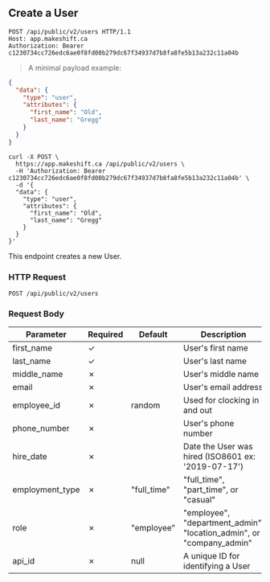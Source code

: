 ## Create a User

```http
POST /api/public/v2/users HTTP/1.1
Host: app.makeshift.ca
Authorization: Bearer c1230734cc726edc6ae0f8fd00b279dc67f34937d7b8fa8fe5b13a232c11a04b
```

> A minimal payload example:

```json
{
  "data": {
    "type": "user",
    "attributes": {
      "first_name": "Old",
      "last_name": "Gregg"
    }
  }
}
```

```shell
curl -X POST \
  https://app.makeshift.ca /api/public/v2/users \
  -H 'Authorization: Bearer c1230734cc726edc6ae0f8fd00b279dc67f34937d7b8fa8fe5b13a232c11a04b' \
  -d '{
  "data": {
    "type": "user",
    "attributes": {
      "first_name": "Old",
      "last_name": "Gregg"
    }
  }
}'
```

This endpoint creates a new User.

### HTTP Request

`POST /api/public/v2/users`

### Request Body

Parameter          | Required | Default     | Description
---------          | -------- | -------     | -----------
first_name         | ✓        |             | User's first name
last_name          | ✓        |             | User's last name
middle_name        | ✗        |             | User's middle name
email              | ✗        |             | User's email address
employee_id        | ✗        | random      | Used for clocking in and out
phone_number       | ✗        |             | User's phone number
hire_date          | ✗        |             | Date the User was hired (ISO8601 ex: '2019-07-17')
employment_type    | ✗        | "full_time" | "full_time", "part_time", or "casual"
role               | ✗        | "employee"  | "employee", "department_admin", "location_admin", or "company_admin"
api_id             | ✗        | null        | A unique ID for identifying a User
